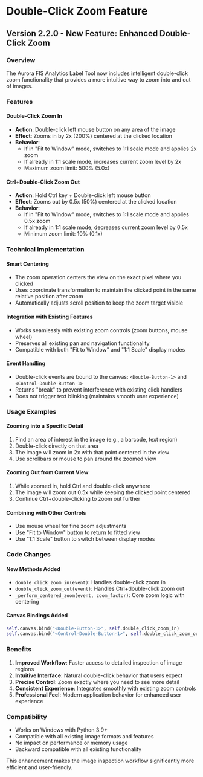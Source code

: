 # Double-Click Zoom Feature

## Version 2.2.0 - New Feature: Enhanced Double-Click Zoom

### Overview
The Aurora FIS Analytics Label Tool now includes intelligent double-click zoom functionality that provides a more intuitive way to zoom into and out of images.

### Features

#### Double-Click Zoom In
- **Action**: Double-click left mouse button on any area of the image
- **Effect**: Zooms in by 2x (200%) centered at the clicked location
- **Behavior**: 
  - If in "Fit to Window" mode, switches to 1:1 scale mode and applies 2x zoom
  - If already in 1:1 scale mode, increases current zoom level by 2x
  - Maximum zoom limit: 500% (5.0x)

#### Ctrl+Double-Click Zoom Out  
- **Action**: Hold Ctrl key + Double-click left mouse button
- **Effect**: Zooms out by 0.5x (50%) centered at the clicked location
- **Behavior**:
  - If in "Fit to Window" mode, switches to 1:1 scale mode and applies 0.5x zoom  
  - If already in 1:1 scale mode, decreases current zoom level by 0.5x
  - Minimum zoom limit: 10% (0.1x)

### Technical Implementation

#### Smart Centering
- The zoom operation centers the view on the exact pixel where you clicked
- Uses coordinate transformation to maintain the clicked point in the same relative position after zoom
- Automatically adjusts scroll position to keep the zoom target visible

#### Integration with Existing Features
- Works seamlessly with existing zoom controls (zoom buttons, mouse wheel)
- Preserves all existing pan and navigation functionality  
- Compatible with both "Fit to Window" and "1:1 Scale" display modes

#### Event Handling
- Double-click events are bound to the canvas: `<Double-Button-1>` and `<Control-Double-Button-1>`
- Returns "break" to prevent interference with existing click handlers
- Does not trigger text blinking (maintains smooth user experience)

### Usage Examples

#### Zooming into a Specific Detail
1. Find an area of interest in the image (e.g., a barcode, text region)
2. Double-click directly on that area
3. The image will zoom in 2x with that point centered in the view
4. Use scrollbars or mouse to pan around the zoomed view

#### Zooming Out from Current View
1. While zoomed in, hold Ctrl and double-click anywhere
2. The image will zoom out 0.5x while keeping the clicked point centered
3. Continue Ctrl+double-clicking to zoom out further

#### Combining with Other Controls
- Use mouse wheel for fine zoom adjustments
- Use "Fit to Window" button to return to fitted view
- Use "1:1 Scale" button to switch between display modes

### Code Changes

#### New Methods Added
- `double_click_zoom_in(event)`: Handles double-click zoom in
- `double_click_zoom_out(event)`: Handles Ctrl+double-click zoom out  
- `_perform_centered_zoom(event, zoom_factor)`: Core zoom logic with centering

#### Canvas Bindings Added
```python
self.canvas.bind("<Double-Button-1>", self.double_click_zoom_in)
self.canvas.bind("<Control-Double-Button-1>", self.double_click_zoom_out)
```

### Benefits
1. **Improved Workflow**: Faster access to detailed inspection of image regions
2. **Intuitive Interface**: Natural double-click behavior that users expect
3. **Precise Control**: Zoom exactly where you need to see more detail
4. **Consistent Experience**: Integrates smoothly with existing zoom controls
5. **Professional Feel**: Modern application behavior for enhanced user experience

### Compatibility
- Works on Windows with Python 3.9+
- Compatible with all existing image formats and features
- No impact on performance or memory usage
- Backward compatible with all existing functionality

This enhancement makes the image inspection workflow significantly more efficient and user-friendly.